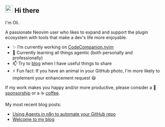 ## <img src="https://raw.githubusercontent.com/MartinHeinz/MartinHeinz/master/wave.gif" width="25px" /> Hi there

I'm Oli.

A passionate Neovim user who likes to expand and support the plugin ecosystem with tools that make a dev's life more enjoyable.

- ✨ I’m currently working on [CodeCompanion.nvim](https://github.com/olimorris/codecompanion.nvim)
- 🌱 Currently learning all things agentic (both personally and professionally)
- 📫 Try to [blog](https://blog.olimorris.com) when I have useful things to share
- ⚡ Fun fact: If you have an animal in your GitHub photo, I'm more likely to implement your enhancement request 😆

If my work makes you happy and/or more productive, please consider a 🩷 [sponsorship](https://github.com/sponsors/olimorris) or a ☕ [coffee](https://buymeacoffee.com/olimorris).

My most recent blog posts:
<!--START_SECTION:feed-->
* [Using Agents in n8n to automate your GitHub repo](https://blog.olimorris.com/2025/10/04/automating-the-chores.html)
* [Welcome to my blog](https://blog.olimorris.com/2025/09/28/welcome-to-my-blog.html)
<!--END_SECTION:feed-->
